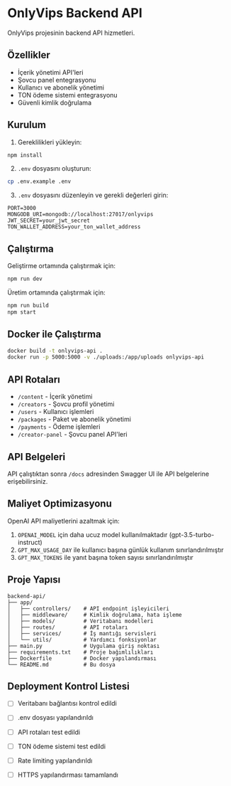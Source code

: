 
# OnlyVips Backend API

OnlyVips projesinin backend API hizmetleri.

## Özellikler

- İçerik yönetimi API'leri
- Şovcu panel entegrasyonu
- Kullanıcı ve abonelik yönetimi
- TON ödeme sistemi entegrasyonu
- Güvenli kimlik doğrulama

## Kurulum

1. Gereklilikleri yükleyin:
```bash
npm install
```

2. `.env` dosyasını oluşturun:
```bash
cp .env.example .env
```

3. `.env` dosyasını düzenleyin ve gerekli değerleri girin:
```
PORT=3000
MONGODB_URI=mongodb://localhost:27017/onlyvips
JWT_SECRET=your_jwt_secret
TON_WALLET_ADDRESS=your_ton_wallet_address
```

## Çalıştırma

Geliştirme ortamında çalıştırmak için:
```bash
npm run dev
```

Üretim ortamında çalıştırmak için:
```bash
npm run build
npm start
```

## Docker ile Çalıştırma

```bash
docker build -t onlyvips-api .
docker run -p 5000:5000 -v ./uploads:/app/uploads onlyvips-api
```

## API Rotaları

- `/content` - İçerik yönetimi
- `/creators` - Şovcu profil yönetimi
- `/users` - Kullanıcı işlemleri
- `/packages` - Paket ve abonelik yönetimi
- `/payments` - Ödeme işlemleri
- `/creator-panel` - Şovcu panel API'leri

## API Belgeleri

API çalıştıktan sonra `/docs` adresinden Swagger UI ile API belgelerine erişebilirsiniz.

## Maliyet Optimizasyonu

OpenAI API maliyetlerini azaltmak için:

1. `OPENAI_MODEL` için daha ucuz model kullanılmaktadır (gpt-3.5-turbo-instruct)
2. `GPT_MAX_USAGE_DAY` ile kullanıcı başına günlük kullanım sınırlandırılmıştır
3. `GPT_MAX_TOKENS` ile yanıt başına token sayısı sınırlandırılmıştır

## Proje Yapısı

```
backend-api/
├── app/
│   ├── controllers/    # API endpoint işleyicileri
│   ├── middleware/     # Kimlik doğrulama, hata işleme
│   ├── models/         # Veritabanı modelleri
│   ├── routes/         # API rotaları
│   ├── services/       # İş mantığı servisleri
│   └── utils/          # Yardımcı fonksiyonlar
├── main.py             # Uygulama giriş noktası
├── requirements.txt    # Proje bağımlılıkları
├── Dockerfile          # Docker yapılandırması
└── README.md           # Bu dosya
```

## Deployment Kontrol Listesi

- [ ] Veritabanı bağlantısı kontrol edildi
- [ ] .env dosyası yapılandırıldı
- [ ] API rotaları test edildi
- [ ] TON ödeme sistemi test edildi
- [ ] Rate limiting yapılandırıldı
- [ ] HTTPS yapılandırması tamamlandı

